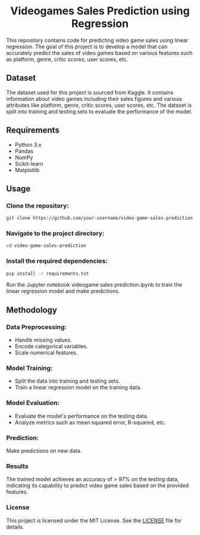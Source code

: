 <h1><center>Videogames Sales Prediction using Regression</center></h1>
This repository contains code for predicting video game sales using linear regression. The goal of this project is to develop a model that can accurately predict the sales of video games based on various features such as platform, genre, critic scores, user scores, etc.

<h2>Dataset</h2>
The dataset used for this project is sourced from Kaggle. It contains information about video games including their sales figures and various attributes like platform, genre, critic scores, user scores, etc. The dataset is split into training and testing sets to evaluate the performance of the model.

<h2>Requirements</h2>
<ul>
  <li>Python 3.x</li>
  <li>Pandas</li>
  <li>NumPy</li>
  <li>Scikit-learn</li>
  <li>Matplotlib</li>
</ul>

<h2>Usage</h2>
<h3>Clone the repository:</h3>

```bash
git clone https://github.com/your-username/video-game-sales-prediction.git
```

<h3>Navigate to the project directory:</h3>

```bash
cd video-game-sales-prediction
```

<h3>Install the required dependencies:</h3>

```bash
pip install -r requirements.txt
```

Run the Jupyter notebook videogame sales prediction.ipynb to train the linear regression model and make predictions.

<h2>Methodology</h2>
<h3>Data Preprocessing:</h3>
<ul>
  <li>Handle missing values.</li>
  <li>Encode categorical variables.</li>
  <li>Scale numerical features.</li>
</ul>

<h3>Model Training:</h3>

<ul>
  <li>Split the data into training and testing sets.</li>
  <li>Train a linear regression model on the training data.</li>
</ul>


<h3>Model Evaluation:</h3>

<ul>
  <li>Evaluate the model's performance on the testing data.</li>
  <li>Analyze metrics such as mean squared error, R-squared, etc.</li>
</ul>


<h3>Prediction:</h3>

Make predictions on new data.

<h3>Results</h3>
The trained model achieves an accuracy of > 97% on the testing data, indicating its capability to predict video game sales based on the provided features.

<h3>License</h3>
This project is licensed under the MIT License. See the <a href = "https://mit-license.org/">LICENSE</a> file for details.


